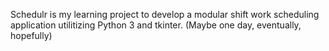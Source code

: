 Schedulr is my learning project to develop a modular shift work scheduling application utilitizing Python 3 and tkinter. (Maybe one day, eventually, hopefully)
